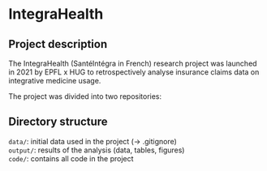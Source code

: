 # IntegraHealth

## Project description

The IntegraHealth (SantéIntégra in French) research project was launched in 2021 by EPFL x HUG to retrospectively analyse insurance claims data on integrative medicine usage.

The project was divided into two repositories:


## Directory structure

`data/`: initial data used in the project (-> .gitignore) \
`output/`: results of the analysis (data, tables, figures) \
`code/`: contains all code in the project
